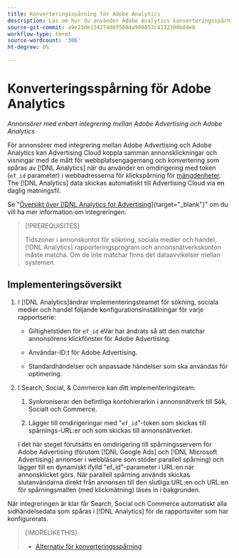 ```yaml
---
title: Konverteringsspårning för Adobe Analytics
description: Läs om hur du använder Adobe Analytics konverteringsspårning för kampanjer i Adobe Advertising.
source-git-commit: a9e23de134274d8f5004a908853c4132300b84e8
workflow-type: tm+mt
source-wordcount: '306'
ht-degree: 0%

---
```


# Konverteringsspårning för Adobe Analytics

*Annonsörer med enbart integrering mellan Adobe Advertising och Adobe Analytics*

För annonsörer med integrering mellan Adobe Advertising och Adobe Analytics kan Advertising Cloud koppla samman annonsklickningar och visningar med de mått för webbplatsengagemang och konvertering som spåras av [!DNL Analytics] när du använder en omdirigering med token (`ef_id` parameter) i webbadresserna för klickspårning för [mängdenheter](/help/search-social-commerce/glossary.md#a-b). The [!DNL Analytics] data skickas automatiskt till Advertising Cloud via en daglig matningsfil.

Se &quot;[Översikt över [!DNL Analytics for Advertising]](https://experienceleague.adobe.com/docs/advertising-cloud/dsp/integrations/analytics/overview.html){target="_blank"}&quot; om du vill ha mer information om integreringen.

>[!PREREQUISITES]
>
> Tidszoner i annonskontot för sökning, sociala medier och handel, [!DNL Analytics] rapporteringsprogram och annonsnätverkskonton måste matcha. Om de inte matchar finns det dataavvikelser mellan systemen.

## Implementeringsöversikt

1. I [!DNL Analytics]ändrar implementeringsteamet för sökning, sociala medier och handel följande konfigurationsinställningar för varje rapportserie:

   * Giltighetstiden för `ef_id` eVar har ändrats så att den matchar annonsörens klickfönster för Adobe Advertising.

   * Användar-ID:t för Adobe Advertising.

   * Standardhändelser och anpassade händelser som ska användas för optimering.

1. I Search, Social, &amp; Commerce kan ditt implementeringsteam:

   1. Synkroniserar den befintliga kontohierarkin i annonsnätverk till Sök, Socialt och Commerce.

   1. Lägger till omdirigeringar med &quot;`ef_id`&quot;-token som skickas till spårnings-URL:er och som skickas till annonsnätverket.

   I det här steget förutsätts en omdirigering till spårningsservern för Adobe Advertising (förutom [!DNL Google Ads] och [!DNL Microsoft Advertising] annonser i webbläsare som stöder parallell spårning) och lägger till en dynamiskt ifylld &quot;ef_id&quot;-parameter i URL:en när annonsklicket görs. När parallell spårning används skickas slutanvändarna direkt från annonsen till den slutliga URL:en och URL:en för spårningsmallen (med klickmätning) läses in i bakgrunden.

När integreringen är klar får Search, Social och Commerce automatiskt alla sidhändelsedata som spåras i [!DNL Analytics] för de rapportsviter som har konfigurerats.

>[!MORELIKETHIS]
>
>* [Alternativ för konverteringsspårning](conversion-tracking-about.md)

